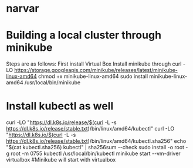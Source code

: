 # narvar
# Building a local cluster through minikube
 Steps are as follows: 
  First install Virtual Box
  Install minikube through
  curl -LO https://storage.googleapis.com/minikube/releases/latest/minikube-linux-amd64
  chmod +x minikube-linux-amd64 
  sudo install minikube-linux-amd64 /usr/local/bin/minikube
# Install kubectl as well 
 curl -LO "https://dl.k8s.io/release/$(curl -L -s https://dl.k8s.io/release/stable.txt)/bin/linux/amd64/kubectl"
 curl -LO "https://dl.k8s.io/$(curl -L -s https://dl.k8s.io/release/stable.txt)/bin/linux/amd64/kubectl.sha256"
 echo "$(cat kubectl.sha256)  kubectl" | sha256sum --check
 sudo install -o root -g root -m 0755 kubectl /usr/local/bin/kubectl
 minikube start --vm-driver virtualbox #Minikube will start with virtualbox 
